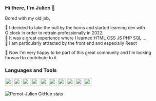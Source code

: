 ### Hi there, I'm Julien 👋


Bored with my old job,

💬 I decided to take the bull by the horns and started learning dev with O'clock in order to retrain professionally in 2022.  
🤗 It was a great experience where I learned HTML CSS JS PHP SQL ...  
💖 I am particularly attracted by the front end and especially React

👯 Now I'm very happy to be part of this great community and I'm looking forward to contribute to it.

### Languages and Tools

<img src="https://cdn.jsdelivr.net/gh/devicons/devicon/icons/vscode/vscode-original.svg" width="25px" /> <img src="https://cdn.jsdelivr.net/gh/devicons/devicon/icons/html5/html5-original.svg" width="25px"/> <img src="https://cdn.jsdelivr.net/gh/devicons/devicon/icons/css3/css3-original.svg" width="25px" /> <img src="https://cdn.jsdelivr.net/gh/devicons/devicon/icons/javascript/javascript-original.svg" width="25px" /> <img src="https://cdn.jsdelivr.net/gh/devicons/devicon/icons/react/react-original.svg" width="25px" /> <img src="https://cdn.jsdelivr.net/gh/devicons/devicon/icons/bootstrap/bootstrap-original.svg" width="25px" /> <img src="https://cdn.jsdelivr.net/gh/devicons/devicon/icons/tailwindcss/tailwindcss-plain.svg" width="25px" /> <img src="https://cdn.jsdelivr.net/gh/devicons/devicon/icons/php/php-original.svg" width="25px" /> <img src="https://cdn.jsdelivr.net/gh/devicons/devicon/icons/laravel/laravel-plain.svg" width="25px" /> <img src="https://cdn.jsdelivr.net/gh/devicons/devicon/icons/mysql/mysql-original.svg" width="25px" />

![Pernot-Julien GitHub stats](https://github-readme-stats.vercel.app/api?username=Pernot-Julien&show_icons=true&theme=merko)
